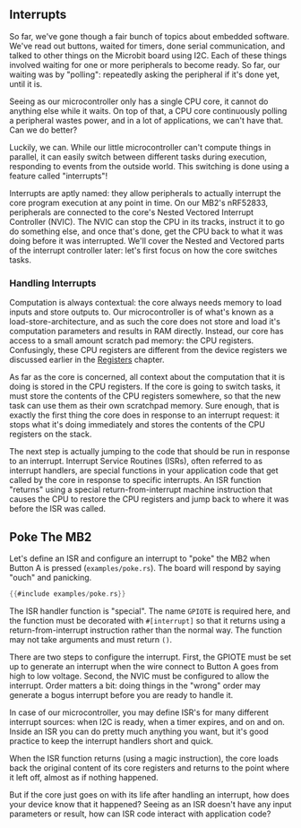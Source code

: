 ## Interrupts

So far, we've gone though a fair bunch of topics about embedded software.  We've read out buttons,
waited for timers, done serial communication, and talked to other things on the Microbit board using
I2C.  Each of these things involved waiting for one or more peripherals to become ready. So far, our
waiting was by "polling": repeatedly asking the peripheral if it's done yet, until it is.

Seeing as our microcontroller only has a single CPU core, it cannot do anything else while it
waits. On top of that, a CPU core continuously polling a peripheral wastes power, and in a lot of
applications, we can't have that. Can we do better?

Luckily, we can. While our little microcontroller can't compute things in parallel, it can easily
switch between different tasks during execution, responding to events from the outside world. This
switching is done using a feature called "interrupts"!

Interrupts are aptly named: they allow peripherals to actually interrupt the core program execution
at any point in time. On our MB2's nRF52833, peripherals are connected to the core's Nested Vectored
Interrupt Controller (NVIC). The NVIC can stop the CPU in its tracks, instruct it to go do something
else, and once that's done, get the CPU back to what it was doing before it was interrupted. We'll
cover the Nested and Vectored parts of the interrupt controller later: let's first focus on how the
core switches tasks.

### Handling Interrupts

Computation is always contextual: the core always needs memory to load inputs and store outputs to.
Our microcontroller is of what's known as a load-store-architecture, and as such the core does not
store and load it's computation parameters and results in RAM directly.  Instead, our core has
access to a small amount scratch pad memory: the CPU registers.  Confusingly, these CPU registers
are different from the device registers we discussed earlier in the [Registers] chapter.

As far as the core is concerned, all context about the computation that it is doing is stored in the
CPU registers. If the core is going to switch tasks, it must store the contents of the CPU registers
somewhere, so that the new task can use them as their own scratchpad memory.  Sure enough, that is
exactly the first thing the core does in response to an interrupt request: it stops what it's doing
immediately and stores the contents of the CPU registers on the stack.

The next step is actually jumping to the code that should be run in response to an interrupt.
Interrupt Service Routines (ISRs), often referred to as interrupt handlers, are special functions in
your application code that get called by the core in response to specific interrupts. An ISR
function "returns" using a special return-from-interrupt machine instruction that causes the CPU to
restore the CPU registers and jump back to where it was before the ISR was called.

## Poke The MB2

Let's define an ISR and configure an interrupt to "poke" the MB2 when Button A is pressed
(`examples/poke.rs`). The board will respond by saying "ouch" and panicking.

```rust
{{#include examples/poke.rs}}
```

The ISR handler function is "special". The name `GPIOTE` is required here, and the function must be
decorated with `#[interrupt]` so that it returns using a return-from-interrupt instruction rather
than the normal way. The function may not take arguments and must return `()`.

There are two steps to configure the interrupt. First, the GPIOTE must be set up to generate an
interrupt when the wire connect to Button A goes from high to low voltage. Second, the NVIC must be
configured to allow the interrupt. Order matters a bit: doing things in the "wrong" order may
generate a bogus interrupt before you are ready to handle it.

In case of our microcontroller, you may define ISR's for many different interrupt sources: when I2C
is ready, when a timer expires, and on and on. Inside an ISR you can do pretty much anything you
want, but it's good practice to keep the interrupt handlers short and quick.

When the ISR function returns (using a magic instruction), the core loads back the original content
of its core registers and returns to the point where it left off, almost as if nothing happened.

But if the core just goes on with its life after handling an interrupt, how does your device know
that it happened? Seeing as an ISR doesn't have any input parameters or result, how can ISR code
interact with application code?

[Registers]: https://docs.rust-embedded.org/discovery-mb2/07-registers
